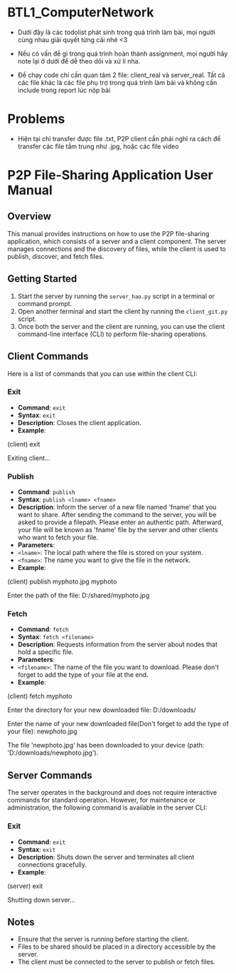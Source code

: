 # BTL1_ComputerNetwork
- Dưới đây là các todolist phát sinh trong quá trình làm bài, mọi người cùng nhau giải quyết từng cái nhé <3

- Nếu có vấn đề gì trong quá trình hoàn thành assignment, mọi người hãy note lại ở dưới để dễ theo dõi và xử lí nha.

- Để chạy code chỉ cần quan tâm 2 file: client_real và server_real. Tất cả các file khác là các file phụ trợ trong quá trình làm bài và không cần include trong report lúc nộp bài


# Problems
- Hiện tại chỉ transfer được file .txt, P2P client cần phải nghĩ ra cách để transfer các file tầm trung như .jpg, hoặc các file video
  
# P2P File-Sharing Application User Manual

## Overview
This manual provides instructions on how to use the P2P file-sharing application, which consists of a server and a client component. The server manages connections and the discovery of files, while the client is used to publish, discover, and fetch files.

## Getting Started
1. Start the server by running the `server_hao.py` script in a terminal or command prompt.
2. Open another terminal and start the client by running the `client_git.py` script.
3. Once both the server and the client are running, you can use the client command-line interface (CLI) to perform file-sharing operations.

## Client Commands
Here is a list of commands that you can use within the client CLI:

### Exit
- **Command**: `exit`
- **Syntax**: `exit`
- **Description**: Closes the client application.
- **Example**:
  
(client) exit

Exiting client...

### Publish
- **Command**: `publish`
- **Syntax**: `publish <lname> <fname>`
- **Description**: Inform the server of a new file named 'fname' that you want to share. After sending the command to the server, you will be asked to provide a filepath. Please enter an authentic path. Afterward, your file will be known as 'fname' file by the server and other clients who want to fetch your file.
- **Parameters**:
- `<lname>`: The local path where the file is stored on your system.
- `<fname>`: The name you want to give the file in the network.
- **Example**:

(client) publish myphoto.jpg myphoto

Enter the path of the file: D:/shared/myphoto.jpg

### Fetch
- **Command**: `fetch`
- **Syntax**: `fetch <filename>`
- **Description**: Requests information from the server about nodes that hold a specific file.
- **Parameters**:
- `<filename>`: The name of the file you want to download. Please don't forget to add the type of your file at the end.
- **Example**:
  
(client) fetch myphoto

Enter the directory for your new downloaded file: D:/downloads/

Enter the name of your new downloaded file(Don't forget to add the type of your file): newphoto.jpg

The file 'newphoto.jpg' has been downloaded to your device (path: 'D:/downloads/newphoto.jpg').


## Server Commands
The server operates in the background and does not require interactive commands for standard operation. However, for maintenance or administration, the following command is available in the server CLI:

### Exit
- **Command**: `exit`
- **Syntax**: `exit`
- **Description**: Shuts down the server and terminates all client connections gracefully.
- **Example**:
  
(server) exit

Shutting down server...


## Notes
- Ensure that the server is running before starting the client.
- Files to be shared should be placed in a directory accessible by the server.
- The client must be connected to the server to publish or fetch files.




